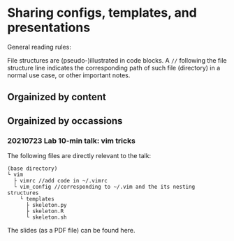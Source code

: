 # Sharing configs, templates, and presentations

General reading rules:

File structures are (pseudo-)illustrated in code blocks. A `//` following the file structure line indicates the corresponding path of such file (directory) in a normal use case, or other important notes.

## Orgainized by content

## Orgainized by occassions

### 20210723 Lab 10-min talk: vim tricks

The following files are directly relevant to the talk:

```
(base directory)
└ vim
  ├ vimrc //add code in ~/.vimrc
  └ vim_config //corresponding to ~/.vim and the its nesting structures
    └ templates
      ├ skeleton.py
      ├ skeleton.R
      └ skeleton.sh
```

The slides (as a PDF file) can be found here. 
